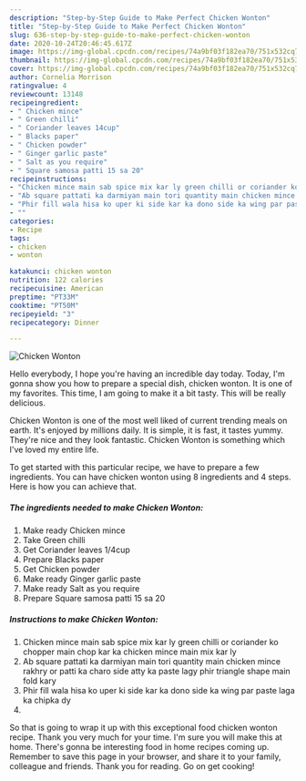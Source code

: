 ```yaml
---
description: "Step-by-Step Guide to Make Perfect Chicken Wonton"
title: "Step-by-Step Guide to Make Perfect Chicken Wonton"
slug: 636-step-by-step-guide-to-make-perfect-chicken-wonton
date: 2020-10-24T20:46:45.617Z
image: https://img-global.cpcdn.com/recipes/74a9bf03f182ea70/751x532cq70/chicken-wonton-recipe-main-photo.jpg
thumbnail: https://img-global.cpcdn.com/recipes/74a9bf03f182ea70/751x532cq70/chicken-wonton-recipe-main-photo.jpg
cover: https://img-global.cpcdn.com/recipes/74a9bf03f182ea70/751x532cq70/chicken-wonton-recipe-main-photo.jpg
author: Cornelia Morrison
ratingvalue: 4
reviewcount: 13148
recipeingredient:
- " Chicken mince"
- " Green chilli"
- " Coriander leaves 14cup"
- " Blacks paper"
- " Chicken powder"
- " Ginger garlic paste"
- " Salt as you require"
- " Square samosa patti 15 sa 20"
recipeinstructions:
- "Chicken mince main sab spice mix kar ly green chilli or coriander ko chopper main chop kar ka chicken mince main mix kar ly"
- "Ab square pattati ka darmiyan main tori quantity main chicken mince rakhry or patti ka charo side atty ka paste lagy phir triangle shape main fold kary"
- "Phir fill wala hisa ko uper ki side kar ka dono side ka wing par paste laga ka chipka dy"
- ""
categories:
- Recipe
tags:
- chicken
- wonton

katakunci: chicken wonton 
nutrition: 122 calories
recipecuisine: American
preptime: "PT33M"
cooktime: "PT50M"
recipeyield: "3"
recipecategory: Dinner

---
```



![Chicken Wonton](https://img-global.cpcdn.com/recipes/74a9bf03f182ea70/751x532cq70/chicken-wonton-recipe-main-photo.jpg)

Hello everybody, I hope you're having an incredible day today. Today, I'm gonna show you how to prepare a special dish, chicken wonton. It is one of my favorites. This time, I am going to make it a bit tasty. This will be really delicious.

Chicken Wonton is one of the most well liked of current trending meals on earth. It's enjoyed by millions daily. It is simple, it is fast, it tastes yummy. They're nice and they look fantastic. Chicken Wonton is something which I've loved my entire life.




To get started with this particular recipe, we have to prepare a few ingredients. You can have chicken wonton using 8 ingredients and 4 steps. Here is how you can achieve that.

<!--inarticleads1-->

##### The ingredients needed to make Chicken Wonton:

1. Make ready  Chicken mince
1. Take  Green chilli
1. Get  Coriander leaves 1/4cup
1. Prepare  Blacks paper
1. Get  Chicken powder
1. Make ready  Ginger garlic paste
1. Make ready  Salt as you require
1. Prepare  Square samosa patti 15 sa 20




<!--inarticleads2-->

##### Instructions to make Chicken Wonton:

1. Chicken mince main sab spice mix kar ly green chilli or coriander ko chopper main chop kar ka chicken mince main mix kar ly
1. Ab square pattati ka darmiyan main tori quantity main chicken mince rakhry or patti ka charo side atty ka paste lagy phir triangle shape main fold kary
1. Phir fill wala hisa ko uper ki side kar ka dono side ka wing par paste laga ka chipka dy
1. 




So that is going to wrap it up with this exceptional food chicken wonton recipe. Thank you very much for your time. I'm sure you will make this at home. There's gonna be interesting food in home recipes coming up. Remember to save this page in your browser, and share it to your family, colleague and friends. Thank you for reading. Go on get cooking!
